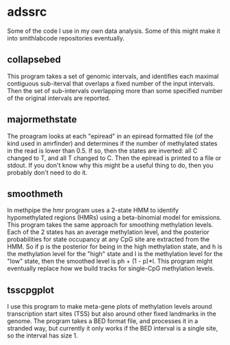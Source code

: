 adssrc
======

Some of the code I use in my own data analysis. Some of this might
make it into smithlabcode repositories eventually.

collapsebed
-----------

This program takes a set of genomic intervals, and identifies each
maximal contiguous sub-iterval that overlaps a fixed number of the
input intervals.  Then the set of sub-intervals overlapping more than
some specified number of the original intervals are reported.

majormethstate
--------------

The proagram looks at each "epiread" in an epiread formatted file (of
the kind used in amrfinder) and determines if the number of methylated
states in the read is lower than 0.5. If so, then the states are
inverted: all C changed to T, and all T changed to C. Then the epiread
is printed to a file or stdout.  If you don't know why this might be a
useful thing to do, then you probably don't need to do it.

smoothmeth
----------

In methpipe the hmr program uses a 2-state HMM to identify
hypomethylated regions (HMRs) using a beta-binomial model for
emissions. This program takes the same approach for smoothing
methylation levels. Each of the 2 states has an average methylation
level, and the posterior probabilities for state occupancy at any CpG
site are extracted from the HMM. So if p is the posterior for being in
the high methylation state, and h is the methylation level for the
"high" state and l is the methylation level for the "low" state, then
the smoothed level is ph + (1 - p)*l. This program might eventually
replace how we build tracks for single-CpG methylation levels.

tsscpgplot
----------

I use this program to make meta-gene plots of methylation levels
around transcription start sites (TSS) but also around other fixed
landmarks in the genome. The program takes a BED format file, and
processes it in a stranded way, but currently it only works if the BED
interval is a single site, so the interval has size 1.

